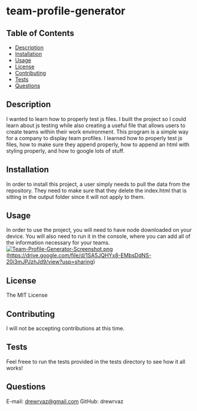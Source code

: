 # team-profile-generator

## Table of Contents
* [Description](#description)
* [Installation](#installation)
* [Usage](#usage)
* [License](#license)
* [Contributing](#contributing)
* [Tests](#tests)
* [Questions](#questions)
## Description
I wanted to learn how to properly test js files. I built the project so I could learn about js testing while also creating a useful file that allows users to create teams within their work environment. This program is a simple way for a company to display team profiles. I learned how to properly test js files, how to make sure they append properly, how to append an html with styling properly, and how to google lots of stuff.
## Installation
In order to install this project, a user simply needs to pull the data from the repository. They need to make sure that they delete the index.html that is sitting in the output folder since it will not apply to them.
## Usage
In order to use the project, you will need to have node downloaded on your device. You will also need to run it in the console, where you can add all of the information necessary for your teams.
[![Team-Profile-Generator-Screenshot.png](https://i.postimg.cc/MpWk6fZF/Team-Profile-Generator-Screenshot.png)](https://postimg.cc/QHnYStTQ)
(https://drive.google.com/file/d/1SA5JQHYx8-EMbsDdNS-20i3mJPJzhJd9/view?usp=sharing)
## License
The MIT License
## Contributing
I will not be accepting contributions at this time.
## Tests
Feel freee to run the tests provided in the tests directory to see how it all works!
## Questions
E-mail: drewrvaz@gmail.com
GitHub: drewrvaz